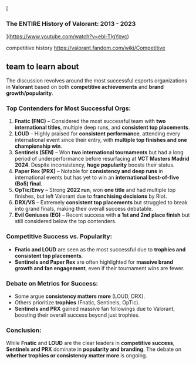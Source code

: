 [

### The ENTIRE History of Valorant: 2013 - 2023

](https://www.youtube.com/watch?v=ebl-TlgYpvc)


competitive history 
https://valorant.fandom.com/wiki/Competitive



## team to learn about 
The discussion revolves around the most successful esports organizations in **Valorant** based on both **competitive achievements** and **brand growth/popularity**.

### **Top Contenders for Most Successful Orgs:**

1. **Fnatic (FNC)** – Considered the most successful team with **two international titles**, multiple deep runs, and **consistent top placements**.
2. **LOUD** – Highly praised for **consistent performance**, attending every international event since their entry, with **multiple top finishes and one championship win**.
3. **Sentinels (SEN)** – Won **two international tournaments** but had a long period of underperformance before resurfacing at **VCT Masters Madrid 2024**. Despite inconsistency, **huge popularity** boosts their status.
4. **Paper Rex (PRX)** – Notable for **consistency and deep runs** in international events but has yet to win an **international best-of-five (Bo5) final**.
5. **OpTic/Envy** – Strong **2022 run**, won **one title** and had multiple top finishes, but left Valorant due to **franchising decisions** by Riot.
6. **DRX/VS** – Extremely **consistent top placements** but struggled to break into grand finals, making their overall success debatable.
7. **Evil Geniuses (EG)** – Recent success with **a 1st and 2nd place finish** but still considered below the top contenders.

### **Competitive Success vs. Popularity:**

- **Fnatic and LOUD** are seen as the most successful due to **trophies and consistent top placements**.
- **Sentinels and Paper Rex** are often highlighted for **massive brand growth and fan engagement**, even if their tournament wins are fewer.

### **Debate on Metrics for Success:**

- Some argue **consistency matters more** (LOUD, DRX).
- Others prioritize **trophies** (Fnatic, Sentinels, OpTic).
- **Sentinels and PRX** gained massive fan followings due to Valorant, boosting their overall success beyond just trophies.

### **Conclusion:**

While **Fnatic** and **LOUD** are the clear leaders in **competitive success**, **Sentinels and PRX** dominate in **popularity and branding**. The debate on **whether trophies or consistency matter more** is ongoing. 